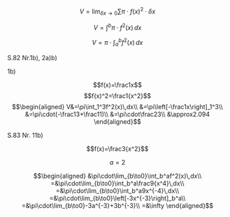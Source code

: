 $$V=\lim_{\delta x\to0} \sum \pi\cdot f(x)^2\cdot\delta x$$

$$V=\int^b\pi\cdot f^2(x)\,dx$$

$$V=\pi\cdot\int_a^bf^2(x)\,dx$$

S.82 Nr.1b), 2a)b)

1b)

$$f(x)=\frac1x$$
$$f(x)^2=\frac1{x^2}$$
$$\begin{aligned}
V&=\pi\int_1^3f^2(x)\,dx\\
&=\pi\left[-\frac1x\right]_1^3\\
&=\pi\cdot(-\frac13+\frac11)\\
&=\pi\cdot\frac23\\
&\approx2.094
\end{aligned}$$

S.83 Nr. 11b)

$$f(x)=\frac3{x^2}$$

$$a=2$$

$$\begin{aligned}
&\pi\cdot\lim_{b\to0}\int_b^af^2(x)\,dx\\
=&\pi\cdot\lim_{b\to0}\int_b^a\frac9{x^4}\,dx\\
=&\pi\cdot\lim_{b\to0}\int_b^a9x^{-4}\,dx\\
=&\pi\cdot\lim_{b\to0}\left[-3x^{-3}\right]_b^a\\
=&\pi\cdot\lim_{b\to0}-3a^{-3}+3b^{-3}\\
=&\infty
\end{aligned}$$

$$$$